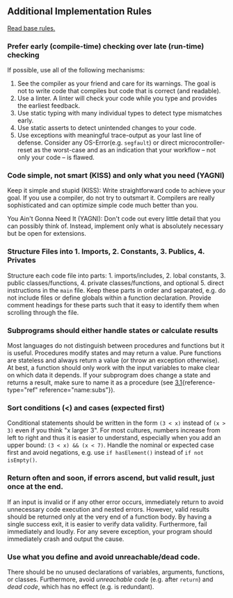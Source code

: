 ## Additional Implementation Rules

[Read base rules.](../Readme.md#user-content-implementation)



### Prefer early (compile-time) checking over late (run-time) checking

If possible, use all of the following mechanisms: 
 1. See the compiler as your friend and care for its warnings. The goal is not to write code that compiles but code that is correct (and readable). 
 2. Use a linter. A linter will check your code while you type and provides the earliest feedback. 
 3. Use static typing with many individual types to detect type mismatches early. 
 4. Use static asserts to detect unintended changes to your code. 
 5. Use exceptions with meaningful trace-output as your last line of defense. Consider any OS-Error(e.g. `segfault`) or direct microcontroller-reset as the worst-case and as an indication that your workflow – not only your code – is flawed.



### Code simple, not smart (KISS) and only what you need (YAGNI)

Keep it simple and stupid (KISS): Write straightforward code to achieve
your goal. If you use a compiler, do not try to outsmart it. Compilers
are really sophisticated and can optimize simple code much better than
you.

You Ain't Gonna Need It (YAGNI): Don't code out every little detail that
you can possibly think of. Instead, implement only what is absolutely
necessary but be open for extensions.


### Structure Files into 1. Imports, 2. Constants, 3. Publics, 4. Privates

Structure each code file into parts: 1. imports/includes, 2. lobal constants, 3.
public classes/functions, 4. private classes/functions, and optional 5. direct
instructions in the `main` file. Keep these parts in order and
separated, e.g. do not include files or define globals within a function
declaration. Provide comment headings for these parts such that it easy
to identify them when scrolling through the file.


### Subprograms should either handle states or calculate results

Most languages do not distinguish between procedures and functions but
it is useful. Procedures modify states and may return a value. Pure
functions are stateless and always return a value (or throw an exception
otherwise). At best, a function should only work with the input
variables to make clear on which data it depends. If your subprogram
does change a state and returns a result, make sure to name it as a
procedure (see [3.1](#name:subs){reference-type="ref"
reference="name:subs"}).


### Sort conditions (<) and cases (expected first)

Conditional statements should be written in the form `(3 < x)` instead
of `(x > 3)` even if you think "x larger 3". For most cultures, numbers
increase from left to right and thus it is easier to understand,
especially when you add an upper bound: `(3 < x) && (x < 7)`. Handle the
nominal or expected case first and avoid negations, e.g. use
`if hasElement()` instead of `if not isEmpty()`.


### Return often and soon, if errors ascend, but valid result, just once at the end.

If an input is invalid or if any other error occurs, immediately return
to avoid unnecessary code execution and nested errors. However, valid
results should be returned only at the very end of a function body. By
having a single success exit, it is easier to verify data validity.
Furthermore, fail immediately and loudly. For any severe exception, your
program should immediately crash and output the cause.



### Use what you define and avoid unreachable/dead code.

There should be no unused declarations of variables, arguments,
functions, or classes. Furthermore, avoid *unreachable code* (e.g. after
`return`) and *dead code*, which has no effect (e.g. is redundant).
